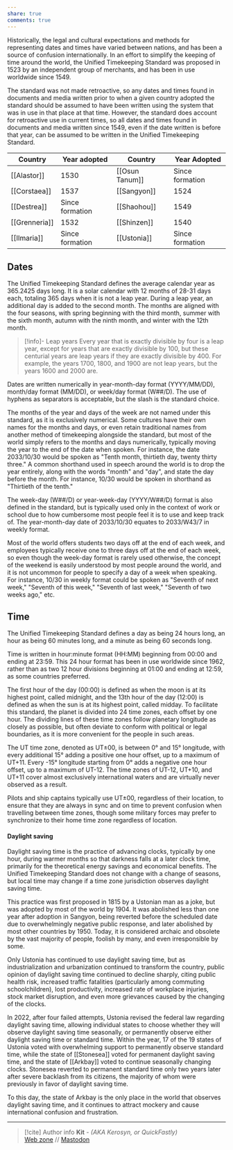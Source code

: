 ```yaml
---
share: true
comments: true
---
```

Historically, the legal and cultural expectations and methods for representing dates and times have varied between nations, and has been a source of confusion internationally. In an effort to simplify the keeping of time around the world, the Unified Timekeeping Standard was proposed in 1523 by an independent group of merchants, and has been in use worldwide since 1549.

The standard was not made retroactive, so any dates and times found in documents and media written prior to when a given country adopted the standard should be assumed to have been written using the system that was in use in that place at that time. However, the standard does account for retroactive use in current times, so all dates and times found in documents and media written since 1549, even if the date written is before that year, can be assumed to be written in the Unified Timekeeping Standard.

| Country       | Year adopted    | Country        | Year Adopted    |
| ------------- | --------------- | -------------- | --------------- |
| [[Alastor]]   | 1530            | [[Osun Tanum]] | Since formation |
| [[Corstaea]]  | 1537            | [[Sangyon]]    | 1524            |
| [[Destrea]]   | Since formation | [[Shaohou]]    | 1549            |
| [[Grenneria]] | 1532            | [[Shinzen]]    | 1540            |
| [[Ilmaria]]   | Since formation | [[Ustonia]]    | Since formation |

## Dates

The Unified Timekeeping Standard defines the average calendar year as 365.2425 days long. It is a solar calendar with 12 months of 28-31 days each, totaling 365 days when it is not a leap year. During a leap year, an additional day is added to the second month. The months are aligned with the four seasons, with spring beginning with the third month, summer with the sixth month, autumn with the ninth month, and winter with the 12th month.

> [!info]- Leap years
> Every year that is exactly divisible by four is a leap year, except for years that are exactly divisible by 100, but these centurial years are leap years if they are exactly divisible by 400. For example, the years 1700, 1800, and 1900 are not leap years, but the years 1600 and 2000 are.

Dates are written numerically in year-month-day format (YYYY/MM/DD), month/day format (MM/DD), or week/day format (W##/D). The use of hyphens as separators is acceptable, but the slash is the standard choice.

The months of the year and days of the week are not named under this standard, as it is exclusively numerical. Some cultures have their own names for the months and days, or even retain traditional names from another method of timekeeping alongside the standard, but most of the world simply refers to the months and days numerically, typically moving the year to the end of the date when spoken. For instance, the date 2033/10/30 would be spoken as "Tenth month, thirtieth day, twenty thirty three." A common shorthand used in speech around the world is to drop the year entirely, along with the words "month" and "day", and state the day before the month. For instance, 10/30 would be spoken in shorthand as "Thirtieth of the tenth."

The week-day (W##/D) or year-week-day (YYYY/W##/D) format is also defined in the standard, but is typically used only in the context of work or school due to how cumbersome most people feel it is to use and keep track of. The year-month-day date of 2033/10/30 equates to 2033/W43/7 in weekly format.

Most of the world offers students two days off at the end of each week, and employees typically receive one to three days off at the end of each week, so even though the week-day format is rarely used otherwise, the concept of the weekend is easily understood by most people around the world, and it is not uncommon for people to specify a day of a week when speaking. For instance, 10/30 in weekly format could be spoken as "Seventh of next week," "Seventh of this week," "Seventh of last week," "Seventh of two weeks ago," etc.

## Time

The Unified Timekeeping Standard defines a day as being 24 hours long, an hour as being 60 minutes long, and a minute as being 60 seconds long.

Time is written in hour:minute format (HH:MM) beginning from 00:00 and ending at 23:59. This 24 hour format has been in use worldwide since 1962, rather than as two 12 hour divisions beginning at 01:00 and ending at 12:59, as some countries preferred.

The first hour of the day (00:00) is defined as when the moon is at its highest point, called midnight, and the 13th hour of the day (12:00) is defined as when the sun is at its highest point, called midday. To facilitate this standard, the planet is divided into 24 time zones, each offset by one hour. The dividing lines of these time zones follow planetary longitude as closely as possible, but often deviate to conform with political or legal boundaries, as it is more convenient for the people in such areas.

The UT time zone, denoted as UT±00, is between 0° and 15° longitude, with every additional 15° adding a positive one hour offset, up to a maximum of UT+11. Every -15° longitude starting from 0° adds a negative one hour offset, up to a maximum of UT-12. The time zones of UT-12, UT+10, and UT+11 cover almost exclusively international waters and are virtually never observed as a result.

Pilots and ship captains typically use UT±00, regardless of their location, to ensure that they are always in sync and on time to prevent confusion when travelling between time zones, though some military forces may prefer to synchronize to their home time zone regardless of location.

#### Daylight saving

Daylight saving time is the practice of advancing clocks, typically by one hour, during warmer months so that darkness falls at a later clock time, primarily for the theoretical energy savings and economical benefits. The Unified Timekeeping Standard does not change with a change of seasons, but local time may change if a time zone jurisdiction observes daylight saving time.

This practice was first proposed in 1815 by a Ustonian man as a joke, but was adopted by most of the world by 1904. It was abolished less than one year after adoption in Sangyon, being reverted before the scheduled date due to overwhelmingly negative public response, and later abolished by most other countries by 1950. Today, it is considered archaic and obsolete by the vast majority of people, foolish by many, and even irresponsible by some.

Only Ustonia has continued to use daylight saving time, but as industrialization and urbanization continued to transform the country, public opinion of daylight saving time continued to decline sharply, citing public health risk, increased traffic fatalities (particularly among commuting schoolchildren), lost productivity, increased rate of workplace injuries, stock market disruption, and even more grievances caused by the changing of the clocks.

In 2022, after four failed attempts, Ustonia revised the federal law regarding daylight saving time, allowing individual states to choose whether they will observe daylight saving time seasonally, or permanently observe either daylight saving time or standard time. Within the year, 17 of the 19 states of Ustonia voted with overwhelming support to permanently observe standard time, while the state of [[Stonesea]] voted for permanent daylight saving time, and the state of [[Arkbay]] voted to continue seasonally changing clocks. Stonesea reverted to permanent standard time only two years later after severe backlash from its citizens, the majority of whom were previously in favor of daylight saving time.

To this day, the state of Arkbay is the only place in the world that observes daylight saving time, and it continues to attract mockery and cause international confusion and frustration.

-----
> [!cite] Author info
> **Kit** - *(AKA Kerosyn, or QuickFastly)*\
> [Web zone](https://kitabe.link) // [Mastodon](https://social.tripulse.net/@kit)